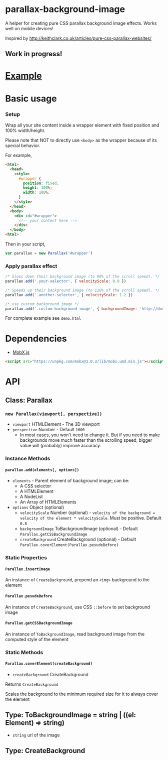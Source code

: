 # parallax-background-image
A helper for creating pure CSS parallax background image effects. Works well on mobile devices!

Inspired by <http://keithclark.co.uk/articles/pure-css-parallax-websites/>

## Work in progress!

# [Example](https://ray851107.github.io/parallax-background-image/demo.html)

# Basic usage

### Setup
Wrap all your site content inside a wrapper element with fixed position and 100% width/height.

Please note that NOT to directly use `<body>` as the wrapper because of its special behavior.

For example,
```html
<html>
  <head>
    <style>
      #wrapper {
        position: fixed;
        height: 100%;
        width: 100%;
      }
    </style>
  </head>
  <body>
    <div id="#wrapper">
      <!-- your content here -->
    </div>
  </body>
<html>
```

Then in your script,
```javascript
var parallax = new Parallax('#wrapper')
```

### Apply parallax effect
```javascript
/* Slows down their background image (to 90% of the scroll speed). */
parallax.add('.your-selector', { velocityScale: 0.9 })

/* Speeds up their background image (to 120% of the scroll speed). */
parallax.add('.another-selector', { velocityScale: 1.2 })

/* use custom background image */
parallax.add('.custom-background-image', { backgroundImage: 'http://domain/xxx.jpg' })
```
For complete example see `demo.html`

# Dependencies
* [MobX.js](https://mobx.js.org/)
```html
<script src="https://unpkg.com/mobx@3.0.2/lib/mobx.umd.min.js"></script>
```
# API

## Class: Parallax

### `new Parallax(viewport[, perspective])`

* `viewport` HTMLElement - The 3D viewport
* `perspective` Number - Default `1000`
  * In most cases, you won't need to change it. But if you need to make backgrounds move much faster than the scrolling speed, bigger value will (probably) improve accuracy.

### Instance Methods

#### `parallax.add(elements[, options])`
* `elements` - Parent element of background image; can be:
  * A CSS selector
  * A HTMLElement
  * A NodeList
  * An Array of HTMLElements
* `options` Object (optional) 
  * `velocityScale` Number (optional) - `velocity of the background = velocity of the element * velocityScale`. Must be positive. Default `0.8`
  * `backgroundImage` ToBackgroundImage (optional) - Default `Parallax.getCSSBackgroundImage`
  * `createBackground` CreateBackground (optional) - Default `Parallax.coverElement(Parallax.pesudeBefore)`

### Static Properties

#### `Parallax.insertImage`
An instance of `CreateBackground`, prepend an `<img>` background to the element

#### `Parallax.pesudeBefore`
An instance of `CreateBackground`, use CSS `::before` to set background image 

#### `Parallax.getCSSBackgroundImage`
An instance of `ToBackgroundImage`, read background image from the computed style of the element

### Static Methods

#### `Parallax.coverElement(createBackground)`
* `createBackground` CreateBackground

Returns `CreateBackground`

Scales the background to the minimum required size for it to always cover the element

## Type: ToBackgroundImage = string | ((el: Element) => string)
* `string` url of the image

## Type: CreateBackground

